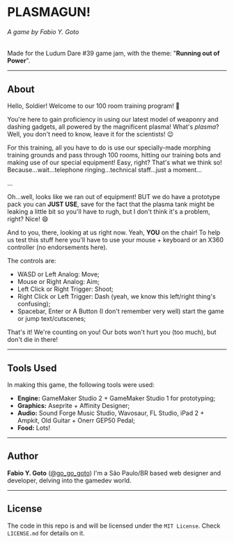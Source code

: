 PLASMAGUN!
==========
###### A game by Fabio Y. Goto

Made for the Ludum Dare #39 game jam, with the theme: "**Running out of Power**".

-----

About
-----

Hello, Soldier! Welcome to our 100 room training program! :100:

You're here to gain proficiency in using our latest model of weaponry and dashing gadgets, all powered by the magnificent plasma! What's _plasma_? Well, you don't need to know, leave it for the scientists! :wink:

For this training, all you have to do is use our specially-made morphing training grounds and pass through 100 rooms, hitting our training bots and making use of our special equipment! Easy, right? That's what we think so! Because...wait...telephone ringing...technical staff...just a moment...

...

Oh...well, looks like we ran out of equipment! BUT we do have a prototype pack you can **JUST USE**, save for the fact that the plasma tank might be leaking a little bit so you'll have to rugh, but I don't think it's a problem, right? Nice! :smile:

And to you, there, looking at us right now. Yeah, **YOU** on the chair! To help us test this stuff here you'll have to use your mouse + keyboard or an X360 controller (no endorsements here).

The controls are:
- WASD or Left Analog: Move;
- Mouse or Right Analog: Aim;
- Left Click or Right Trigger: Shoot;
- Right Click or Left Trigger: Dash (yeah, we know this left/right thing's confusing);
- Spacebar, Enter or A Button (I don't remember very well) start the game or jump text/cutscenes;

That's it! We're counting on you! Our bots won't hurt you (too much), but don't die in there!

-----

## Tools Used

In making this game, the following tools were used:
- **Engine:** GameMaker Studio 2 + GameMaker Studio 1 for prototyping;
- **Graphics:** Aseprite + Affinity Designer;
- **Audio:** Sound Forge Music Studio, Wavosaur, FL Studio, iPad 2 + Ampkit, Old Guitar + Onerr GEP50 Pedal;
- **Food:** Lots!

-----

## Author

**Fabio Y. Goto** ([@go_go_goto](https://twitter.com/go_go_goto))
I'm a São Paulo/BR based web designer and developer, delving into the gamedev world.

-----

## License

The code in this repo is and will be licensed under the `MIT License`. Check `LICENSE.md` for details on it.
